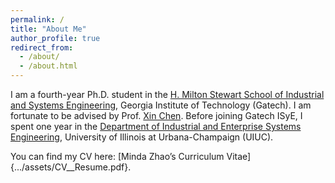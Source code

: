 ```yaml
---
permalink: /
title: "About Me"
author_profile: true
redirect_from: 
  - /about/
  - /about.html
---
```


I am a fourth-year Ph.D. student in the [H. Milton Stewart School of Industrial and Systems Engineering](https://www.isye.gatech.edu/), Georgia Institute of Technology (Gatech). I am fortunate to be advised by Prof. [Xin Chen](https://sites.gatech.edu/xin-chen/). Before joining Gatech ISyE, I spent one year in the [Department of Industrial and Enterprise Systems Engineering](https://ise.illinois.edu/), University of Illinois at Urbana-Champaign (UIUC).

You can find my CV here: [Minda Zhao’s Curriculum Vitae]{.../assets/CV__Resume.pdf}.
